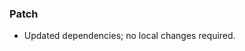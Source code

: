 <!--
A new scriv changelog fragment.

Uncomment the section that is right (remove the HTML comment wrapper).
-->

### Patch

- Updated dependencies; no local changes required.

<!--
### Non-Breaking

- A bullet item for the Non-Breaking category.

-->
<!--
### Breaking

- A bullet item for the Breaking category.

-->
